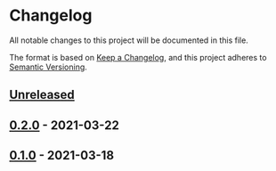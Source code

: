 # Changelog

All notable changes to this project will be documented in this file.

The format is based on [Keep a Changelog](https://keepachangelog.com/en/1.0.0/),
and this project adheres to [Semantic Versioning](https://semver.org/spec/v2.0.0.html).

## [Unreleased]

## [0.2.0] - 2021-03-22

## [0.1.0] - 2021-03-18


[Unreleased]: https://github.com/giantswarm/calico-app/compare/v0.2.0...HEAD
[0.2.0]: https://github.com/giantswarm/calico-app/compare/v0.1.0...v0.2.0
[0.1.0]: https://github.com/giantswarm/calico-app/compare/v0.0.0...v0.1.0
